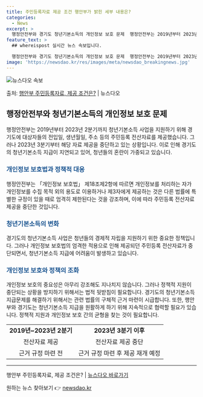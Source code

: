 ```yaml
---
title: 주민등록자료 제공 조건 행안부가 밝힌 세부 내용은?
categories:
  - News
excerpt: >
  행정안전부와 경기도 청년기본소득의 개인정보 보호 문제  행정안전부는 2019년부터 2023년 2분기까지 청년…
feature_text: >
  ## whereispost 실시간 뉴스 속보입니다.

  행정안전부와 경기도 청년기본소득의 개인정보 보호 문제  행정안전부는 2019년부터 2023년 2분기까지 청년…
image: 'https://newsdao.kr/res/images/meta/newsdao_breakingnews.jpg'
---
```


![뉴스다오 속보](https://newsdao.kr/res/images/meta/newsdao_breakingnews.jpg)

<p>출처: <a href="https://newsdao.kr/4448" rel="dofollow">행안부 주민등록자료, 제공 조건은?</a> | 뉴스다오</p>

<h2 data-ke-size="size26">행정안전부와 청년기본소득의 개인정보 보호 문제</h2>
<p data-ke-size="size16">행정안전부는 2019년부터 2023년 2분기까지 청년기본소득 사업을 지원하기 위해 경기도에 대상자들의 전입일, 생년월일, 주소 등의 주민등록 전산자료를 제공했습니다. 그러나 2023년 3분기부터 해당 자료 제공을 중단하고 있는 상황입니다. 이로 인해 경기도의 청년기본소득 지급이 지연되고 있어, 청년들의 혼란이 가중되고 있습니다.

<h3><span style="color: #1a5490;">개인정보 보호법과 정책적 대응</span></h3>
행정안전부는 「개인정보 보호법」 제18조제2항에 따르면 개인정보를 처리하는 자가 개인정보를 수집 목적 외의 용도로 이용하거나 제3자에게 제공하는 것은 다른 법률에 특별한 규정이 있을 때로 엄격히 제한된다는 것을 강조하며, 이에 따라 주민등록 전산자료 제공을 중단한 것입니다.

<h3><span style="color: #1a5490;">청년기본소득의 변화</span></h3>
경기도의 청년기본소득 사업은 청년들의 경제적 자립을 지원하기 위한 중요한 정책입니다. 그러나 개인정보 보호법의 엄격한 적용으로 인해 제공되던 주민등록 전산자료가 중단되면서, 청년기본소득 지급에 어려움이 발생하고 있습니다.

<h3><span style="color: #1a5490;">개인정보 보호와 정책의 조화</span></h3>
개인정보 보호의 중요성은 아무리 강조해도 지나치지 않습니다. 그러나 정책적 지원이 중단되는 상황을 방지하기 위해서는 법적 뒷받침이 필요합니다. 경기도의 청년기본소득 지급문제를 해결하기 위해서는 관련 법률의 구체적 근거 마련이 시급합니다. 또한, 행안부와 경기도는 청년기본소득 지급을 원활하게 하기 위해 지속적으로 협력할 필요가 있습니다. 정책적 지원과 개인정보 보호 간의 균형을 찾는 것이 필요합니다.</p>

<table>
	<tbody>
		<tr>
			<td style="text-align: center; height: 17px;"><b>2019년~2023년 2분기</b></td>
			<td style="text-align: center; height: 17px;"><b>2023년 3분기 이후</b></td>
		</tr>
		<tr>
			<td style="text-align: center; height: 17px;">전산자료 제공</td>
			<td style="text-align: center; height: 17px;">전산자료 제공 중단</td>
		</tr>
		<tr>
			<td style="text-align: center; height: 17px;">근거 규정 마련 전</td>
			<td style="text-align: center; height: 17px;">근거 규정 마련 후 제공 재개 예정</td>
		</tr>
	</tbody>
</table>

<hr>
<p data-ke-size="size16">행안부 주민등록자료, 제공 조건은? | <a href="https://newsdao.kr/4448">뉴스다오 바로가기</a></p> 

원하는 뉴스 찾아보기 👉 <a href="https://newsdao.kr" rel="dofollow">newsdao.kr</a>


